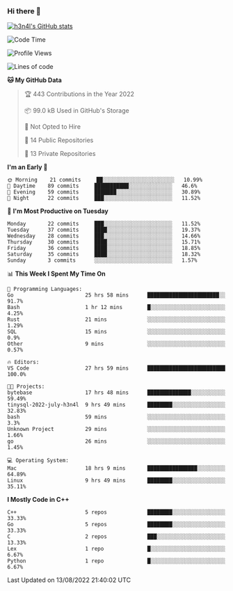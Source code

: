 ### Hi there 👋

[![h3n4l's GitHub stats](https://github-readme-stats.vercel.app/api?username=h3n4l&count_private=true&show_icons=true&theme=radical)](https://github.com/h3n4l/github-readme-stats)

<!--START_SECTION:waka-->
![Code Time](http://img.shields.io/badge/Code%20Time-574%20hrs%2038%20mins-blue)

![Profile Views](http://img.shields.io/badge/Profile%20Views-4-blue)

![Lines of code](https://img.shields.io/badge/From%20Hello%20World%20I%27ve%20Written-39%20Thousand%20lines%20of%20code-blue)

**🐱 My GitHub Data** 

> 🏆 443 Contributions in the Year 2022
 > 
> 📦 99.0 kB Used in GitHub's Storage 
 > 
> 🚫 Not Opted to Hire
 > 
> 📜 14 Public Repositories 
 > 
> 🔑 13 Private Repositories  
 > 
**I'm an Early 🐤** 

```text
🌞 Morning    21 commits     ██░░░░░░░░░░░░░░░░░░░░░░░   10.99% 
🌆 Daytime    89 commits     ███████████░░░░░░░░░░░░░░   46.6% 
🌃 Evening    59 commits     ███████░░░░░░░░░░░░░░░░░░   30.89% 
🌙 Night      22 commits     ███░░░░░░░░░░░░░░░░░░░░░░   11.52%

```
📅 **I'm Most Productive on Tuesday** 

```text
Monday       22 commits     ███░░░░░░░░░░░░░░░░░░░░░░   11.52% 
Tuesday      37 commits     ████░░░░░░░░░░░░░░░░░░░░░   19.37% 
Wednesday    28 commits     ███░░░░░░░░░░░░░░░░░░░░░░   14.66% 
Thursday     30 commits     ████░░░░░░░░░░░░░░░░░░░░░   15.71% 
Friday       36 commits     ████░░░░░░░░░░░░░░░░░░░░░   18.85% 
Saturday     35 commits     ████░░░░░░░░░░░░░░░░░░░░░   18.32% 
Sunday       3 commits      ░░░░░░░░░░░░░░░░░░░░░░░░░   1.57%

```


📊 **This Week I Spent My Time On** 

```text
💬 Programming Languages: 
Go                       25 hrs 58 mins      ███████████████████████░░   91.7% 
Bash                     1 hr 12 mins        █░░░░░░░░░░░░░░░░░░░░░░░░   4.25% 
Rust                     21 mins             ░░░░░░░░░░░░░░░░░░░░░░░░░   1.29% 
SQL                      15 mins             ░░░░░░░░░░░░░░░░░░░░░░░░░   0.9% 
Other                    9 mins              ░░░░░░░░░░░░░░░░░░░░░░░░░   0.57%

🔥 Editors: 
VS Code                  27 hrs 59 mins      █████████████████████████   100.0%

🐱‍💻 Projects: 
bytebase                 17 hrs 48 mins      ██████████████░░░░░░░░░░░   59.49% 
tinysql-2022-july-h3n4l  9 hrs 49 mins       ████████░░░░░░░░░░░░░░░░░   32.83% 
bash                     59 mins             ░░░░░░░░░░░░░░░░░░░░░░░░░   3.3% 
Unknown Project          29 mins             ░░░░░░░░░░░░░░░░░░░░░░░░░   1.66% 
go                       26 mins             ░░░░░░░░░░░░░░░░░░░░░░░░░   1.45%

💻 Operating System: 
Mac                      18 hrs 9 mins       ████████████████░░░░░░░░░   64.89% 
Linux                    9 hrs 49 mins       ████████░░░░░░░░░░░░░░░░░   35.11%

```

**I Mostly Code in C++** 

```text
C++                      5 repos             ████████░░░░░░░░░░░░░░░░░   33.33% 
Go                       5 repos             ████████░░░░░░░░░░░░░░░░░   33.33% 
C                        2 repos             ███░░░░░░░░░░░░░░░░░░░░░░   13.33% 
Lex                      1 repo              █░░░░░░░░░░░░░░░░░░░░░░░░   6.67% 
Python                   1 repo              █░░░░░░░░░░░░░░░░░░░░░░░░   6.67%

```



 Last Updated on 13/08/2022 21:40:02 UTC
<!--END_SECTION:waka-->

